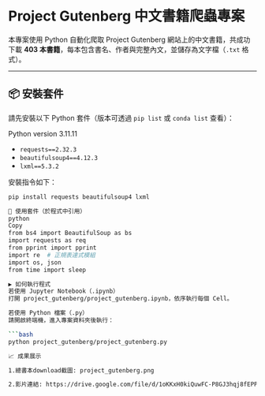 # Project Gutenberg 中文書籍爬蟲專案

本專案使用 Python 自動化爬取 Project Gutenberg 網站上的中文書籍，共成功下載 **403 本書籍**，每本包含書名、作者與完整內文，並儲存為文字檔（`.txt` 格式）。

---

## 📦 安裝套件

請先安裝以下 Python 套件（版本可透過 `pip list` 或 `conda list` 查看）：

Python version 3.11.11

- `requests==2.32.3`
- `beautifulsoup4==4.12.3`
- `lxml==5.3.2`

安裝指令如下：

```bash
pip install requests beautifulsoup4 lxml

🧰 使用套件（於程式中引用）
python
Copy
from bs4 import BeautifulSoup as bs
import requests as req
from pprint import pprint
import re  # 正規表達式模組
import os, json
from time import sleep

▶️ 如何執行程式
若使用 Jupyter Notebook（.ipynb）
打開 project_gutenberg/project_gutenberg.ipynb，依序執行每個 Cell。

若使用 Python 檔案（.py）
請開啟終端機，進入專案資料夾後執行：

```bash
python project_gutenberg/project_gutenberg.py

📈 成果展示

1.總書本download截圖: project_gutenberg.png 

2.影片連結: https://drive.google.com/file/d/1oKKxH0kiQuwFC-P8GJ3hqj8fEPPQl1Ze/view?usp=sharing